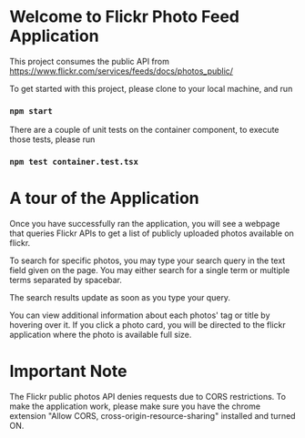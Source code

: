 # Welcome to Flickr Photo Feed Application

This project consumes the public API from https://www.flickr.com/services/feeds/docs/photos_public/

To get started with this project, please clone to your local machine, and run 

### `npm start`

There are a couple of unit tests on the container component, to execute those tests, please run 

### `npm test container.test.tsx`

# A tour of the Application

Once you have successfully ran the application, you will see a webpage that queries Flickr APIs 
to get a list of publicly uploaded photos available on flickr. 

To search for specific photos, you may type your search query in the text field given on the page.
You may either search for a single term or multiple terms separated by spacebar. 

The search results update as soon as you type your query. 

You can view additional information about each photos' tag or title by hovering over it.
If you click a photo card, you will be directed to the flickr application where the photo is 
available full size.  

# Important Note
The Flickr public photos API denies requests due to CORS restrictions. To make the application 
work, please make sure you have the chrome extension "Allow CORS, cross-origin-resource-sharing"
installed and turned ON. 
